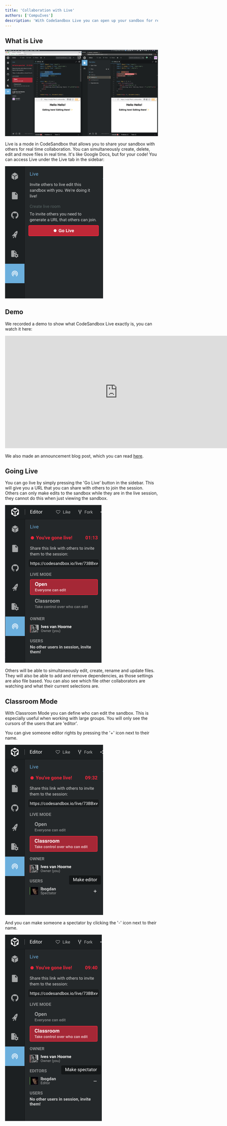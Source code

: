 ```yaml
---
title: 'Collaboration with Live'
authors: ['CompuIves']
description: 'With CodeSandbox Live you can open up your sandbox for real time collaboration.'
---
```


## What is Live

![Live Sidebar](./images/live-screenshot.png)

Live is a mode in CodeSandbox that allows you to share your sandbox with others for real time collaboration. You can simultaneously create, delete, edit and move files in real time. It's like Google Docs, but for your code! You can access Live under the Live tab in the sidebar:

![Live Sidebar](./images/live-sidebar.png)

## Demo

We recorded a demo to show what CodeSandbox Live exactly is, you can watch it here:

<iframe width="740" height="370" src="https://www.youtube.com/embed/DnnJ0sLn28s" frameborder="0" allow="autoplay; encrypted-media" allowfullscreen></iframe><br />

We also made an announcement blog post, which you can read [here](https://medium.com/@compuives/introducing-codesandbox-live-real-time-code-collaboration-in-the-browser-6d508cfc70c9).

## Going Live

You can go live by simply pressing the 'Go Live' button in the sidebar. This will give you a URL that you can share with others to join the session. Others can only make edits to the sandbox while they are in the live session, they cannot do this when just viewing the sandbox.

![Going Live](./images/live-live.png)

Others will be able to simultaneously edit, create, rename and update files. They will also be able to add and remove dependencies, as those settings are also file based. You can also see which file other collaborators are watching and what their current selections are.

## Classroom Mode

With Classroom Mode you can define who can edit the sandbox. This is especially useful when working with large groups. You will only see the cursors of the users that are 'editor'.

You can give someone editor rights by pressing the '+' icon next to their name.

![Going Live](./images/live-make-editor.png)

And you can make someone a spectator by clicking the '-' icon next to their name.

![Going Live](./images/live-make-spectator.png)
